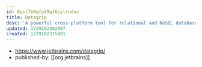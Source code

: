 ```yaml
---
id: 8ysl7b0qfp29qf6jylruduz
title: Datagrip
desc: 'A powerful cross-platform tool for relational and NoSQL databases'
updated: 1729102402007
created: 1729102375801
---
```


- https://www.jetbrains.com/datagrip/
- published-by: [[org.jetbrains]]